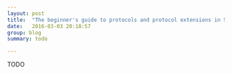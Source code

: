 ```yaml
---
layout: post
title:  "The beginner's guide to protocols and protocol extensions in Swift"
date:   2016-03-03 20:18:57
group: blog
summary: todo

---
```


TODO